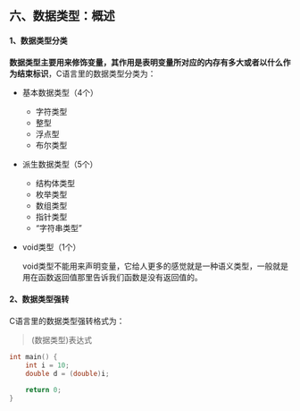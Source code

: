 ## 六、数据类型：概述

#### 1、数据类型分类

**数据类型主要用来修饰变量，其作用是表明变量所对应的内存有多大或者以什么作为结束标识**，C语言里的数据类型分类为：

* 基本数据类型（4个）
  * 字符类型
  * 整型
  * 浮点型
  * 布尔类型
  
* 派生数据类型（5个）
  * 结构体类型
  * 枚举类型
  * 数组类型
  * 指针类型
  * “字符串类型”
  
* void类型（1个）

  void类型不能用来声明变量，它给人更多的感觉就是一种语义类型，一般就是用在函数返回值那里告诉我们函数是没有返回值的。

#### 2、数据类型强转

C语言里的数据类型强转格式为：

> (数据类型)表达式

```c
int main() {
    int i = 10;
    double d = (double)i;
    
    return 0;
}
```

